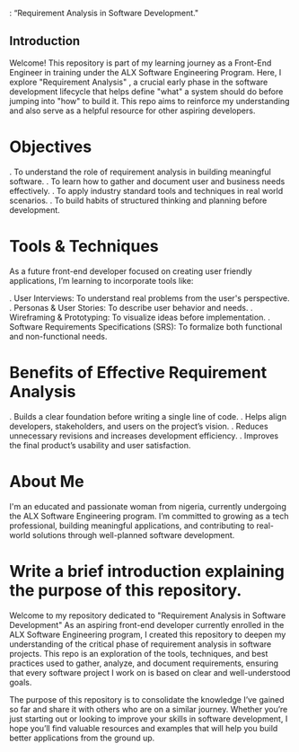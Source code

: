 : “Requirement Analysis in Software Development."

## Introduction

Welcome! This repository is part of my learning journey as a Front-End Engineer in training under the ALX Software Engineering Program. Here, I explore "Requirement Analysis" , a crucial early phase in the software development lifecycle that helps define "what" a system should do before jumping into "how" to build it.
This repo aims to reinforce my understanding and also serve as a helpful resource for other aspiring developers.

# Objectives

. To understand the role of requirement analysis in building meaningful software.
. To learn how to gather and document user and business needs effectively.
. To apply industry standard tools and techniques in real world scenarios.
. To build habits of structured thinking and planning before development.

# Tools & Techniques

As a future front-end developer focused on creating user friendly applications, I’m learning to incorporate tools like:

. User Interviews: To understand real problems from the user's perspective.
. Personas & User Stories: To describe user behavior and needs.
. Wireframing & Prototyping: To visualize ideas before implementation.
. Software Requirements Specifications (SRS): To formalize both functional and non-functional needs.

# Benefits of Effective Requirement Analysis

. Builds a clear foundation before writing a single line of code.
. Helps align developers, stakeholders, and users on the project’s vision.
. Reduces unnecessary revisions and increases development efficiency.
. Improves the final product’s usability and user satisfaction.

# About Me

I'm an educated and passionate woman from nigeria, currently undergoing the ALX Software Engineering program.
I’m committed to growing as a tech professional, building meaningful applications, and contributing to real-world solutions through well-planned software development.


# Write a brief introduction explaining the purpose of this repository.

Welcome to my repository dedicated to "Requirement Analysis in Software Development" As an aspiring front-end developer currently enrolled in the ALX Software Engineering program, I created this repository to deepen my understanding of the critical phase of requirement analysis in software projects.
This repo is an exploration of the tools, techniques, and best practices used to gather, analyze, and document requirements, ensuring that every software project I work on is based on clear and well-understood goals. 

The purpose of this repository is to consolidate the knowledge I’ve gained so far and share it with others who are on a similar journey. Whether you’re just starting out or looking to improve your skills in software development, I hope you’ll find valuable resources and examples that will help you build better applications from the ground up.
